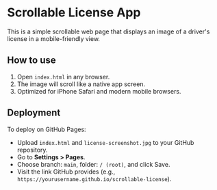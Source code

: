 # Scrollable License App

This is a simple scrollable web page that displays an image of a driver's license in a mobile-friendly view.

## How to use

1. Open `index.html` in any browser.
2. The image will scroll like a native app screen.
3. Optimized for iPhone Safari and modern mobile browsers.

## Deployment

To deploy on GitHub Pages:

- Upload `index.html` and `license-screenshot.jpg` to your GitHub repository.
- Go to **Settings > Pages**.
- Choose branch: `main`, folder: `/ (root)`, and click Save.
- Visit the link GitHub provides (e.g., `https://yourusername.github.io/scrollable-license`).
